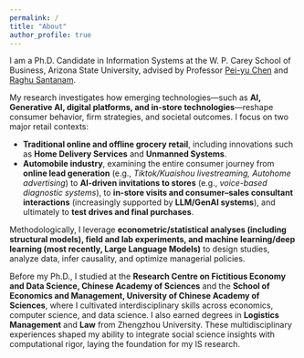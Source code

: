 ```yaml
---
permalink: /
title: "About"
author_profile: true
---
```


I am a Ph.D. Candidate in Information Systems at the W. P. Carey School of Business, Arizona State University, advised by Professor [Pei-yu Chen](https://search.asu.edu/profile/2217544) and [Raghu Santanam](https://search.asu.edu/profile/192381).

My research investigates how emerging technologies—such as **AI, Generative AI, digital platforms, and in-store technologies**—reshape consumer behavior, firm strategies, and societal outcomes. I focus on two major retail contexts:  
- **Traditional online and offline grocery retail**, including innovations such as **Home Delivery Services** and **Unmanned Systems**.  
- **Automobile industry**, examining the entire consumer journey from **online lead generation** (e.g., *Tiktok/Kuaishou livestreaming, Autohome advertising*) to **AI-driven invitations to stores** (e.g., *voice-based diagnostic systems*), to **in-store visits and consumer–sales consultant interactions** (increasingly supported by **LLM/GenAI systems**), and ultimately to **test drives and final purchases**.  

Methodologically, I leverage **econometric/statistical analyses (including structural models), field and lab experiments, and machine learning/deep learning (most recently, Large Language Models)** to design studies, analyze data, infer causality, and optimize managerial policies.   

Before my Ph.D., I studied at the **Research Centre on Fictitious Economy and Data Science, Chinese Academy of Sciences** and the **School of Economics and Management, University of Chinese Academy of Sciences**, where I cultivated interdisciplinary skills across economics, computer science, and data science. I also earned degrees in **Logistics Management** and **Law** from Zhengzhou University. These multidisciplinary experiences shaped my ability to integrate social science insights with computational rigor, laying the foundation for my IS research.
